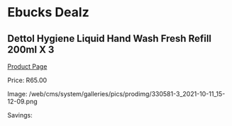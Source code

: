 
# Ebucks Dealz
## Dettol Hygiene Liquid Hand Wash Fresh Refill 200ml X 3
[Product Page](https://www.ebucks.com/web/shop/productSelected.do?prodId=1229164059&catId=909917204)

Price: R65.00

Image: /web/cms/system/galleries/pics/prodimg/330581-3_2021-10-11_15-12-09.png

Savings: 


	